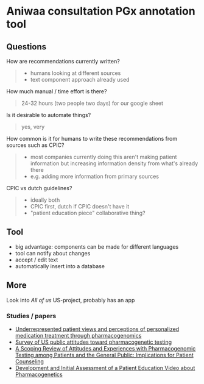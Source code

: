 # Aniwaa consultation PGx annotation tool

## Questions

How are recommendations currently written?

> - humans looking at different sources
> - text component approach already used

How much manual / time effort is there?

> 24-32 hours (two people two days) for our google sheet

Is it desirable to automate things?

> yes, very

How common is it for humans to write these recommendations from sources such
as CPIC?

> - most companies currently doing this aren't making patient information but
>   increasing information density from what's already there
> - e.g. adding more information from primary sources

CPIC vs dutch guidelines?

> - ideally both
> - CPIC first, dutch if CPIC doesn't have it
> - "patient education piece" collaborative thing?

## Tool

- big advantage: components can be made for different languages
- tool can notify about changes
- accept / edit text
- automatically insert into a database

## More

Look into *All of us* US-project, probably has an app

### Studies / papers

- [Underrepresented patient views and perceptions of personalized medication
  treatment through pharmacogenomics](https://pubmed.ncbi.nlm.nih.gov/34725343/)
- [Survey of US public attitudes toward pharmacogenetic
  testing](https://pubmed.ncbi.nlm.nih.gov/21321582/)
- [A Scoping Review of Attitudes and Experiences with Pharmacogenomic Testing
  among Patients and the General Public: Implications for Patient
  Counseling](https://pubmed.ncbi.nlm.nih.gov/35330430/)
- [Development and Initial Assessment of a Patient Education Video about
  Pharmacogenetics](https://pubmed.ncbi.nlm.nih.gov/28587070/)
